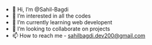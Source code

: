 - 👋 Hi, I’m @Sahil-Bagdi
- 👀 I’m interested in all the codes
- 🌱 I’m currently learning web developent
- 💞️ I’m looking to collaborate on projects
- 📫 How to reach me - sahilbagdi.dev200@gmail.com

